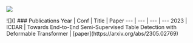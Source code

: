 <p align="left"><img src=https://komarev.com/ghpvc/?username=tahirashehzadi&color=dc143c></p>
![]()
###  Publications
Year | Conf | Title | Paper 
--- | --- | --- | --- 
2023 | ICDAR | Towards End-to-End Semi-Supervised Table Detection with Deformable Transformer | [paper](https://arxiv.org/abs/2305.02769) 
